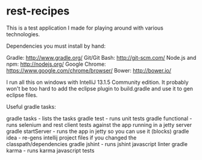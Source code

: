 rest-recipes
============

This is a test application I made for playing around with various technologies.

Dependencies you must install by hand:

Gradle: http://www.gradle.org/
Git/Git Bash: http://git-scm.com/
Node.js and npm:  http://nodejs.org/
Google Chrome: https://www.google.com/chrome/browser/
Bower: http://bower.io/

I run all this on windows with IntelliJ 13.1.5 Community edition.
It probably won't be too hard to add the eclipse plugin to build.gradle and use it to gen eclipse files.

Useful gradle tasks:

gradle tasks - lists the tasks
gradle test - runs unit tests
gradle functional - runs selenium and rest client tests against the app running in a jetty server
gradle startServer - runs the app in jetty so you can use it (blocks)
gradle idea - re-gens intellij project files if you changed the classpath/dependencies
gradle jshint - runs jshint javascript linter
gradle karma - runs karma javascript tests